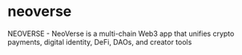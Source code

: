 # neoverse
NEOVERSE - NeoVerse is a multi-chain Web3 app that unifies crypto payments, digital identity, DeFi, DAOs, and creator tools
